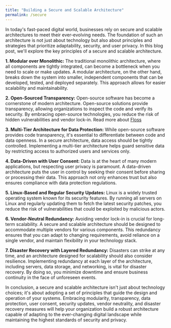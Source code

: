 ```yaml
---
title: "Building a Secure and Scalable Architecture"
permalink: /secure
---
```


In today's fast-paced digital world, businesses rely on secure and scalable architectures to meet their ever-evolving needs. The foundation of such an architecture is not just about technology but also about principles and strategies that prioritize adaptability, security, and user privacy. In this blog post, we'll explore the key principles of a secure and scalable architecture.

**1. Modular over Monolithic:**
The traditional monolithic architecture, where all components are tightly integrated, can become a bottleneck when you need to scale or make updates. A modular architecture, on the other hand, breaks down the system into smaller, independent components that can be developed, tested, and deployed separately. This approach allows for easier scalability and maintainability.

**2. Open-Sourced Transparency:**
Open-source software has become a cornerstone of modern architecture. Open-source solutions provide transparency, allowing organizations to inspect the code and verify its security. By embracing open-source technologies, you reduce the risk of hidden vulnerabilities and vendor lock-in. Read more about [Floss](/floss)

**3. Multi-Tier Architecture for Data Protection:**
While open-source software provides code transparency, it's essential to differentiate between code and data openness. In a secure architecture, data access should be tightly controlled. Implementing a multi-tier architecture helps guard sensitive data by restricting access to authorized users and services only.

**4. Data-Driven with User Consent:**
Data is at the heart of many modern applications, but respecting user privacy is paramount. A data-driven architecture puts the user in control by seeking their consent before sharing or processing their data. This approach not only enhances trust but also ensures compliance with data protection regulations.

**5. Linux-Based and Regular Security Updates:**
Linux is a widely trusted operating system known for its security features. By running all servers on Linux and regularly updating them to fetch the latest security patches, you reduce the risk of vulnerabilities that could be exploited by malicious actors.

**6. Vendor-Neutral Redundancy:**
Avoiding vendor lock-in is crucial for long-term scalability. A secure and scalable architecture should be designed to accommodate multiple vendors for various components. This redundancy ensures that you can adapt to changing requirements, avoid reliance on a single vendor, and maintain flexibility in your technology stack.

**7. Disaster Recovery with Layered Redundancy:**
Disasters can strike at any time, and an architecture designed for scalability should also consider resilience. Implementing redundancy at each layer of the architecture, including servers, data storage, and networking, is vital for disaster recovery. By doing so, you minimize downtime and ensure business continuity in the face of unforeseen events.

In conclusion, a secure and scalable architecture isn't just about technology choices; it's about adopting a set of principles that guide the design and operation of your systems. Embracing modularity, transparency, data protection, user consent, security updates, vendor neutrality, and disaster recovery measures will help your organization build a robust architecture capable of adapting to the ever-changing digital landscape while maintaining the highest standards of security and privacy.
